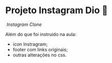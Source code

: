 # Projeto Instagram Dio :camera_flash:

<i> Instagram Clone </i>

Além do que foi instruído na aula:

- icon Instragram;
- footer com links originais;
- outras alterações no css.

